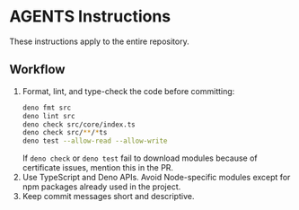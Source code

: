 # AGENTS Instructions

These instructions apply to the entire repository.

## Workflow

1. Format, lint, and type-check the code before committing:
   ```bash
   deno fmt src
   deno lint src
   deno check src/core/index.ts
   deno check src/**/*ts
   deno test --allow-read --allow-write
   ```
   If `deno check` or `deno test` fail to download modules because of
   certificate issues, mention this in the PR.
2. Use TypeScript and Deno APIs. Avoid Node-specific modules except for npm
   packages already used in the project.
3. Keep commit messages short and descriptive.
